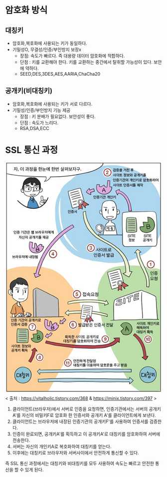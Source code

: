 # 암호화 방식
## 대칭키 
- 암호화,복호화에 사용되는 키가 동일하다.
- 기밀성O, 무결성/인증/부인방지 보장x
    - 장점: 속도가 빠르다. 즉 대용량 데이터 암호화에 적합하다.
    - 단점 : 키를 교환해야 한다. 키를 교환하는 중간에서 탈취할 가능성이 있다. 보안에 약하다.
    - SEED,DES,3DES,AES,AARIA,ChaCha20

## 공개키(비대칭키)
- 암호화,복호화에 사용되는 키가 서로 다르다.
- 기밀성/인증/부인방지 기능 제공
    - 장점 : 키 분배가 필요없다. 보안성이 좋다.
    - 단점 : 속도가 느리다.
    - RSA,DSA,ECC

# SSL 통신 과정
![img](../img/SSL.JPG)  
< 출처 :  https://vitalholic.tistory.com/368 & https://minix.tistory.com/397  >  
1. 클라이언트(브라우저)에서 서버로 인증을 요청하면, 인증기관에서는 서버의 공개키A'를 자신의 비밀키F로 암호화 한 인증서와 공개키 A'를 클라이언트에게 보낸다. 
2. 클라이언트는 브라우저에 내장된 인증기관의 공개키F'를 사용하여 인증서를 검증한다.
3. 인증이 완료되면, 공개키A'를 획득하고 이 공개키A'로 대칭키를 암호화하여 서버에 전송한다.
4. 서버는 자신의 개인키A로 복호화하여 대칭키를 얻는다. 
5. 이후에는 대칭키로 브라우저와 서버사이에서 안전하게 통신할 수 있다.

즉 SSL 통신 과정에서는 대칭키와 비대칭키를 모두 사용하여 속도는 빠르고 안전한 통신을 할 수 있게 된다.